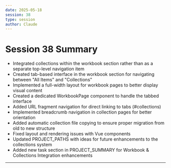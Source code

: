 ```yaml
---
date: 2025-05-18
session: 38
type: session
author: Claude
---
```


# Session 38 Summary

- Integrated collections within the workbook section rather than as a separate top-level navigation item
- Created tab-based interface in the workbook section for navigating between "All Items" and "Collections"
- Implemented a full-width layout for workbook pages to better display visual content
- Created a dedicated WorkbookPage component to handle the tabbed interface
- Added URL fragment navigation for direct linking to tabs (#collections)
- Implemented breadcrumb navigation in collection pages for better orientation
- Added automatic collection file copying to ensure proper migration from old to new structure
- Fixed layout and rendering issues with Vue components
- Updated PROJECT_PATHS with ideas for future enhancements to the collections system
- Added new task section in PROJECT_SUMMARY for Workbook & Collections Integration enhancements

---